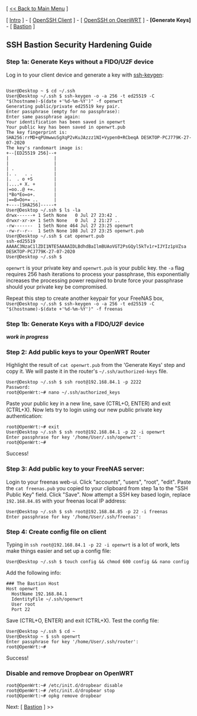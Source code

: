 [ [<< Back to Main Menu](https://github.com/seth586/guides/blob/master/README.md) ]

[ [Intro](README.md) ] - [ [OpenSSH Client](1_install_client.md) ] - [ [OpenSSH on OpenWRT](2_install_openssh.md) ] - **[Generate Keys]** - [ [Bastion](4_bastion.md) ]

## SSH Bastion Security Hardening Guide
### Step 1a: Generate Keys without a FIDO/U2F device
Log in to your client device and generate a key with [ssh-keygen](https://man.openbsd.org/OpenBSD-current/man1/ssh-keygen.1#NAME):
```

User@Desktop ~ $ cd ~/.ssh
User@Desktop ~/.ssh $ ssh-keygen -o -a 256 -t ed25519 -C "$(hostname)-$(date +'%d-%m-%Y')" -f openwrt
Generating public/private ed25519 key pair.
Enter passphrase (empty for no passphrase):
Enter same passphrase again:
Your identification has been saved in openwrt
Your public key has been saved in openwrt.pub
The key fingerprint is:
SHA256:rrMD+qPUmwwuSgXqP2vKuJAzzz1NI+Vypen0+RCbeqA DESKTOP-PCJ779K-27-07-2020
The key's randomart image is:
+--[ED25519 256]--+
|                 |
|                 |
| .               |
|. .   . .        |
|.  . o +S        |
|....+ X. +       |
|=oo..@ +=.       |
|*Bo*Eo=o+.       |
|==B=Oo+= ..      |
+----[SHA256]-----+
User@Desktop ~/.ssh $ ls -la
drwx------+ 1 Seth None   0 Jul 27 23:42 .
drwxr-xr-x+ 1 Seth None   0 Jul  2 21:27 ..
-rw-------  1 Seth None 464 Jul 27 23:25 openwrt
-rw-r--r--  1 Seth None 108 Jul 27 23:25 openwrt.pub
User@Desktop ~/.ssh $ cat openwrt.pub
ssh-ed25519 AAAAC3NzaC1lZDI1NTE5AAAAIDLBdhdBaIlmBUAoVGT2PsGQyl5kTv1r+IJYIz1pVZsa DESKTOP-PCJ779K-27-07-2020
User@Desktop ~/.ssh $
```
`openwrt` is your private key and `openwrt.pub` is your public key. the `-a` flag requires 256 hash iterations to process your passphrase, this exponentially increases the processing power required to brute force your passphrase should your private key be compromised.

Repeat this step to create another keypair for your FreeNAS box, `User@Desktop ~/.ssh $ ssh-keygen -o -a 256 -t ed25519 -C "$(hostname)-$(date +'%d-%m-%Y')" -f freenas`

### Step 1b: Generate Keys with a FIDO/U2F device
***work in progress***
### Step 2: Add public keys to your OpenWRT Router
Highlight the result of `cat openwrt.pub` from the 'Generate Keys' step and copy it. We will paste it in the router's `~/.ssh/authorized-keys` file.
```
User@Desktop ~/.ssh $ ssh root@192.168.84.1 -p 2222
Password:
root@OpenWrt:~# nano ~/.ssh/authorized_keys
```
Paste your public key in a new line, save (CTRL+O, ENTER) and exit (CTRL+X). Now lets try to login using our new public private key authentication:
```
root@OpenWrt:~# exit
User@Desktop ~/.ssh $ ssh root@192.168.84.1 -p 22 -i openwrt
Enter passphrase for key '/home/User/.ssh/openwrt':
root@OpenWrt:~#
```
Success!

### Step 3: Add public key to your FreeNAS server:
Login to your freenas web-ui. Click "accounts", "users", "root", "edit". Paste the `cat freenas.pub` you copied to your clipboard from step 1a to the "SSH Public Key" field. Click "Save". Now attempt a SSH key based login, replace `192.168.84.85` with your freenas local IP address:
```
User@Desktop ~/.ssh $ ssh root@192.168.84.85 -p 22 -i freenas
Enter passphrase for key '/home/User/.ssh/freenas':

```

### Step 4: Create config file on client
Typing in `ssh root@192.168.84.1 -p 22 -i openwrt` is a lot of work, lets make things easier and set up a config file:
```
User@Desktop ~/.ssh $ touch config && chmod 600 config && nano config
```
Add the following info:
```
### The Bastion Host
Host openwrt
  HostName 192.168.84.1
  IdentityFile ~/.ssh/openwrt
  User root
  Port 22
```
Save (CTRL+O, ENTER) and exit (CTRL+X). Test the config file:
```
User@Desktop ~/.ssh $ cd ~
User@Desktop ~ $ ssh openwrt
Enter passphrase for key '/home/User/.ssh/router':
root@OpenWrt:~#
```
Success!

### Disable and remove Dropbear on OpenWRT
```
root@OpenWrt:~# /etc/init.d/dropbear disable
root@OpenWrt:~# /etc/init.d/dropbear stop
root@OpenWrt:~# opkg remove dropbear
```

Next: [ [Bastion](4_bastion.md) ] >>
